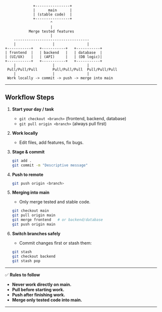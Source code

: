

```
             +----------------+
             |      main      |
             | (stable code)  |
             +----------------+
                     ^
                     |
           Merge tested features
                     |
    -----------------------------------
    |                 |               |
+-----------+   +-----------+   +-----------+
| frontend  |   | backend   |   | database  |
| (UI/UX)   |   | (API)     |   | (DB logic)|
+-----------+   +-----------+   +-----------+
    |                 |               |
 Pull/Pull/Pull       Pull/Pull/Pull  Pull/Pull/Pull
    |                 |               |
 Work locally -> commit -> push -> merge into main
```

---

## **Workflow Steps**

1. **Start your day / task**

   * `git checkout <branch>` (frontend, backend, database)
   * `git pull origin <branch>` (always pull first)

2. **Work locally**

   * Edit files, add features, fix bugs.

3. **Stage & commit**

   ```bash
   git add .
   git commit -m "Descriptive message"
   ```

4. **Push to remote**

   ```bash
   git push origin <branch>
   ```

5. **Merging into main**

   * Only merge tested and stable code.

   ```bash
   git checkout main
   git pull origin main
   git merge frontend   # or backend/database
   git push origin main
   ```

6. **Switch branches safely**

   * Commit changes first or stash them:

   ```bash
   git stash
   git checkout backend
   git stash pop
   ```

---

✅ **Rules to follow**

* **Never work directly on main.**
* **Pull before starting work.**
* **Push after finishing work.**
* **Merge only tested code into main.**

---

